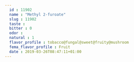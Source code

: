 ```yaml
---
  id : 11902
  name : "Methyl 2-furoate"
  slug : 11902
  taste : 
  bitter : 0
  odor : 
  natural : 1
  flavor_profile : tobacco@fungal@sweet@fruity@mushroom
  fema_flavor_profile : Fruit
  date : 2019-03-26T08:47:11+01:00
---
```



